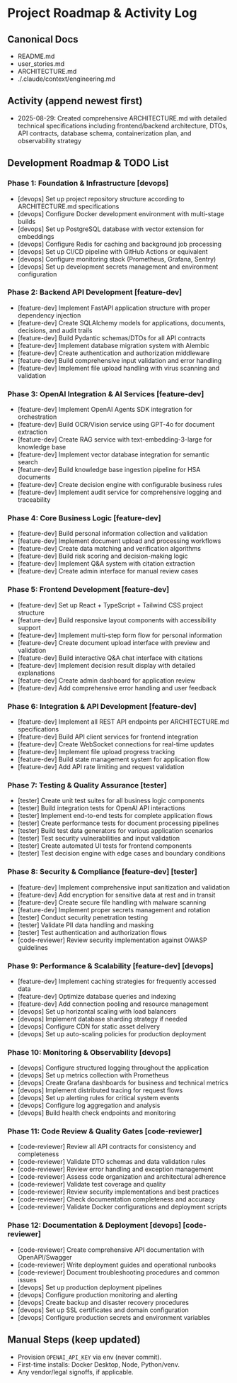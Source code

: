 # Project Roadmap & Activity Log

## Canonical Docs
- README.md
- user_stories.md
- ARCHITECTURE.md
- ./.claude/context/engineering.md

## Activity (append newest first)
- 2025-08-29: Created comprehensive ARCHITECTURE.md with detailed technical specifications including frontend/backend architecture, DTOs, API contracts, database schema, containerization plan, and observability strategy

## Development Roadmap & TODO List

### Phase 1: Foundation & Infrastructure [devops]
- [devops] Set up project repository structure according to ARCHITECTURE.md specifications
- [devops] Configure Docker development environment with multi-stage builds
- [devops] Set up PostgreSQL database with vector extension for embeddings
- [devops] Configure Redis for caching and background job processing
- [devops] Set up CI/CD pipeline with GitHub Actions or equivalent
- [devops] Configure monitoring stack (Prometheus, Grafana, Sentry)
- [devops] Set up development secrets management and environment configuration

### Phase 2: Backend API Development [feature-dev]
- [feature-dev] Implement FastAPI application structure with proper dependency injection
- [feature-dev] Create SQLAlchemy models for applications, documents, decisions, and audit trails
- [feature-dev] Build Pydantic schemas/DTOs for all API contracts
- [feature-dev] Implement database migration system with Alembic
- [feature-dev] Create authentication and authorization middleware
- [feature-dev] Build comprehensive input validation and error handling
- [feature-dev] Implement file upload handling with virus scanning and validation

### Phase 3: OpenAI Integration & AI Services [feature-dev]
- [feature-dev] Implement OpenAI Agents SDK integration for orchestration
- [feature-dev] Build OCR/Vision service using GPT-4o for document extraction
- [feature-dev] Create RAG service with text-embedding-3-large for knowledge base
- [feature-dev] Implement vector database integration for semantic search
- [feature-dev] Build knowledge base ingestion pipeline for HSA documents
- [feature-dev] Create decision engine with configurable business rules
- [feature-dev] Implement audit service for comprehensive logging and traceability

### Phase 4: Core Business Logic [feature-dev]
- [feature-dev] Build personal information collection and validation
- [feature-dev] Implement document upload and processing workflows
- [feature-dev] Create data matching and verification algorithms
- [feature-dev] Build risk scoring and decision-making logic
- [feature-dev] Implement Q&A system with citation extraction
- [feature-dev] Create admin interface for manual review cases

### Phase 5: Frontend Development [feature-dev]
- [feature-dev] Set up React + TypeScript + Tailwind CSS project structure
- [feature-dev] Build responsive layout components with accessibility support
- [feature-dev] Implement multi-step form flow for personal information
- [feature-dev] Create document upload interface with preview and validation
- [feature-dev] Build interactive Q&A chat interface with citations
- [feature-dev] Implement decision result display with detailed explanations
- [feature-dev] Create admin dashboard for application review
- [feature-dev] Add comprehensive error handling and user feedback

### Phase 6: Integration & API Development [feature-dev]
- [feature-dev] Implement all REST API endpoints per ARCHITECTURE.md specifications
- [feature-dev] Build API client services for frontend integration
- [feature-dev] Create WebSocket connections for real-time updates
- [feature-dev] Implement file upload progress tracking
- [feature-dev] Build state management system for application flow
- [feature-dev] Add API rate limiting and request validation

### Phase 7: Testing & Quality Assurance [tester]
- [tester] Create unit test suites for all business logic components
- [tester] Build integration tests for OpenAI API interactions
- [tester] Implement end-to-end tests for complete application flows
- [tester] Create performance tests for document processing pipelines
- [tester] Build test data generators for various application scenarios
- [tester] Test security vulnerabilities and input validation
- [tester] Create automated UI tests for frontend components
- [tester] Test decision engine with edge cases and boundary conditions

### Phase 8: Security & Compliance [feature-dev] [tester]
- [feature-dev] Implement comprehensive input sanitization and validation
- [feature-dev] Add encryption for sensitive data at rest and in transit
- [feature-dev] Create secure file handling with malware scanning
- [feature-dev] Implement proper secrets management and rotation
- [tester] Conduct security penetration testing
- [tester] Validate PII data handling and masking
- [tester] Test authentication and authorization flows
- [code-reviewer] Review security implementation against OWASP guidelines

### Phase 9: Performance & Scalability [feature-dev] [devops]
- [feature-dev] Implement caching strategies for frequently accessed data
- [feature-dev] Optimize database queries and indexing
- [feature-dev] Add connection pooling and resource management
- [devops] Set up horizontal scaling with load balancers
- [devops] Implement database sharding strategy if needed
- [devops] Configure CDN for static asset delivery
- [devops] Set up auto-scaling policies for production deployment

### Phase 10: Monitoring & Observability [devops]
- [devops] Configure structured logging throughout the application
- [devops] Set up metrics collection with Prometheus
- [devops] Create Grafana dashboards for business and technical metrics
- [devops] Implement distributed tracing for request flows
- [devops] Set up alerting rules for critical system events
- [devops] Configure log aggregation and analysis
- [devops] Build health check endpoints and monitoring

### Phase 11: Code Review & Quality Gates [code-reviewer]
- [code-reviewer] Review all API contracts for consistency and completeness
- [code-reviewer] Validate DTO schemas and data validation rules
- [code-reviewer] Review error handling and exception management
- [code-reviewer] Assess code organization and architectural adherence
- [code-reviewer] Validate test coverage and quality
- [code-reviewer] Review security implementations and best practices
- [code-reviewer] Check documentation completeness and accuracy
- [code-reviewer] Validate Docker configurations and deployment scripts

### Phase 12: Documentation & Deployment [devops] [code-reviewer]
- [code-reviewer] Create comprehensive API documentation with OpenAPI/Swagger
- [code-reviewer] Write deployment guides and operational runbooks
- [code-reviewer] Document troubleshooting procedures and common issues
- [devops] Set up production deployment pipelines
- [devops] Configure production monitoring and alerting
- [devops] Create backup and disaster recovery procedures
- [devops] Set up SSL certificates and domain configuration
- [devops] Configure production secrets and environment variables

## Manual Steps (keep updated)
- Provision `OPENAI_API_KEY` via env (never commit).
- First-time installs: Docker Desktop, Node, Python/venv.
- Any vendor/legal signoffs, if applicable.
